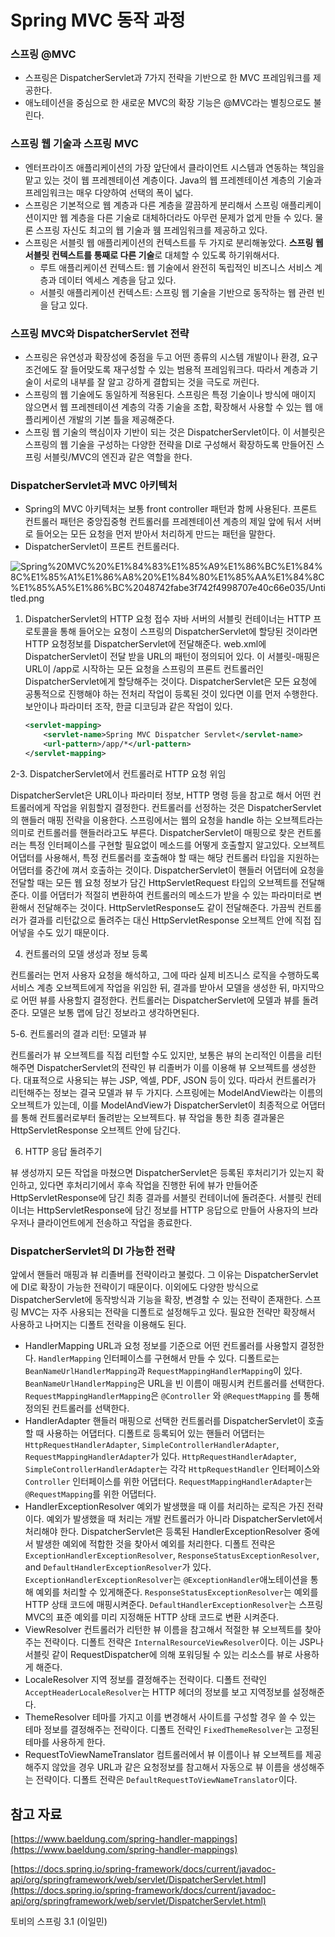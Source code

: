 # Spring MVC 동작 과정

### 스프링 @MVC

- 스프링은 DispatcherServlet과 7가지 전략을 기반으로 한 MVC 프레임워크를 제공한다.
- 애노테이션을 중심으로 한 새로운 MVC의 확장 기능은 @MVC라는 별칭으로도 불린다.

### 스프링 웹 기술과 스프링 MVC

- 엔터프라이즈 애플리케이션의 가장 앞단에서 클라이언트 시스템과 연동하는 책임을 맡고 있는 것이 웹 프레젠테이션 계층이다. Java의 웹 프레젠테이션 계층의 기술과 프레임워크는 매우 다양하여 선택의 폭이 넓다.
- 스프링은 기본적으로 웹 계층과 다른 계층을 깔끔하게 분리해서 스프링 애플리케이션이지만 웹 계층을 다른 기술로 대체하더라도 아무런 문제가 없게 만들 수 있다. 물론 스프링 자신도 최고의 웹 기술과 웸 프레임워크를 제공하고 있다.
- 스프링은 서블릿 웹 애플리케이션의 컨텍스트를 두 가지로 분리해놓았다. **스프링 웹 서블릿 컨텍스트를 통째로 다른 기술**로 대체할 수 있도록 하기위해서다.
    - 루트 애플리케이션 컨텍스트: 웹 기술에서 완전히 독립적인 비즈니스 서비스 계층과 데이터 엑세스 계층을 담고 있다.
    - 서블릿 애플리케이션 컨텍스트: 스프링 웹 기술을 기반으로 동작하는 웹 관련 빈을 담고 있다.

### 스프링 MVC와 DispatcherServlet 전략

- 스프링은 유연성과 확장성에 중점을 두고 어떤 종류의 시스템 개발이나 환경, 요구조건에도 잘 들어맞도록 재구성할 수 있는 범용적 프레임워크다. 따라서 계층과 기술이 서로의 내부를 잘 알고 강하게 결합되는 것을 극도로 꺼린다.
- 스프링의 웹 기술에도 동일하게 적용된다. 스프링은 특정 기술이나 방식에 매이지 않으면서 웹 프레젠테이션 계층의 각종 기술을 조합, 확장해서 사용할 수 있는 웹 애플리케이션 개발의 기본 틀을 제공해준다.
- 스프링 웹 기술의 핵심이자 기반이 되는 것은 DispatcherServlet이다. 이 서블릿은 스프링의 웹 기술을 구성하는 다양한 전략을 DI로 구성해서 확장하도록 만들어진 스프링 서블릿/MVC의 엔진과 같은 역할을 한다.

### DispatcherServlet과 MVC 아키텍처

- Spring의 MVC 아키텍처는 보통 front controller 패턴과 함께 사용된다. 프론트 컨트롤러 패턴은 중앙집중형 컨트롤러를 프레젠테이션 계층의 제일 앞에 둬서 서버로 들어오는 모든 요청을 먼저 받아서 처리하게 만드는 패턴을 말한다.
- DispatcherServlet이 프론트 컨트롤러다.

![Spring%20MVC%20%E1%84%83%E1%85%A9%E1%86%BC%E1%84%8C%E1%85%A1%E1%86%A8%20%E1%84%80%E1%85%AA%E1%84%8C%E1%85%A5%E1%86%BC%2048742fabe3f742f4998707e40c66e035/Untitled.png](Spring%20MVC%20%E1%84%83%E1%85%A9%E1%86%BC%E1%84%8C%E1%85%A1%E1%86%A8%20%E1%84%80%E1%85%AA%E1%84%8C%E1%85%A5%E1%86%BC%2048742fabe3f742f4998707e40c66e035/Untitled.png)

1. DispatcherServlet의 HTTP 요청 접수
자바 서버의 서블릿 컨테이너는 HTTP 프로토콜을 통해 들어오는 요청이 스프링의 DispatcherServlet에 할당된 것이라면 HTTP 요청정보를  DispatcherServlet에 전달해준다. web.xml에 DispatcherServlet이 전달 받을 URL의 패턴이 정의되어 있다. 이 서블릿-매핑은 URL이 /app로 시작하는 모든 요청을 스프링의 프론트 컨트롤러인 DispatcherServlet에게 할당해주는 것이다.
DispatcherServlet은 모든 요청에 공통적으로 진행해야 하는 전처리 작업이 등록된 것이 있다면 이를 먼저 수행한다. 보안이나 파라미터 조작, 한글 디코딩과 같은 작업이 있다.
    
    ```xml
    <servlet-mapping>
    	<servlet-name>Spring MVC Dispatcher Servlet</servlet-name>
    	<url-pattern>/app/*</url-pattern>
    </servlet-mapping>
    ```
    

2-3. DispatcherServlet에서 컨트롤러로 HTTP 요청 위임

DispatcherServlet은 URL이나 파라미터 정보, HTTP 명령 등을 참고로 해서 어떤 컨트롤러에게 작업을 위힘할지 결정한다. 컨트롤러를 선정하는 것은 DispatcherServlet의 핸들러 매핑 전략을 이용한다. 스프링에서는 웹의 요청을 handle 하는 오브젝트라는 의미로 컨트롤러를 핸들러라고도 부른다.
DispatcherServlet이 매핑으로 찾은 컨트롤러는 특정 인터페이스를 구현할 필요없이 메소드를 어떻게 호출할지 알고있다. 오브젝트 어댑터를 사용해서, 특정 컨트롤러를 호출해야 할 때는  해당 컨트롤러 타입을 지원하는 어댑터를 중간에 껴서 호출하는 것이다.
DispatcherServlet이 핸들러 어댑터에 요청을 전달할 때는 모든 웹 요청 정보가 담긴 HttpServletRequest 타입의 오브젝트를 전달해준다. 이를 어댑터가 적절히 변환하여 컨트롤러의 메소드가 받을 수 있는 파라미터로 변환해서 전달해주는 것이다. HttpServletResponse도 같이 전달해준다. 가끔씩 컨트롤러가 결과를 리턴값으로 돌려주는 대신 HttpServletResponse 오브젝트 안에 직접 집어넣을 수도 있기 때문이다.

4. 컨트롤러의 모델 생성과 정보 등록

컨트롤러는 먼저 사용자 요청을 해석하고, 그에 따라 실제 비즈니스 로직을 수행하도록 서비스 계층 오브젝트에게 작업을 위임한 뒤, 결과를 받아서 모델을 생성한 뒤, 마지막으로 어떤 뷰를 사용할지 결정한다. 컨트롤러는 DispatcherServlet에 모델과 뷰를 돌려준다. 모델은 보통 맵에 담긴 정보라고 생각하면된다.

5-6. 컨트롤러의 결과 리턴: 모델과 뷰

컨트롤러가 뷰 오브젝트를 직접 리턴할 수도 있지만, 보통은 뷰의 논리적인 이름을 리턴해주면 DispatcherServlet의 전략인 뷰 리졸버가 이를 이용해 뷰 오브젝트를 생성한다. 대표적으로 사용되는 뷰는 JSP, 엑셀, PDF, JSON 등이 있다. 따라서 컨트롤러가 리턴해주는 정보는 결국 모델과 뷰 두 가지다. 스프링에는 ModelAndView라는 이름의 오브젝트가 있는데, 이를 ModelAndView가 DispatcherServlet이 최종적으로 어댑터를 통해 컨트롤러로부터 돌려받는 오브젝트다. 뷰 작업을 통한 최종 결과물은 HttpServletResponse 오브젝트 안에 담긴다.

6. HTTP 응답 돌려주기

뷰 생성까지 모든 작업을 마쳤으면 DispatcherServlet은 등록된 후처리기가 있는지 확인하고, 있다면 후처리기에서 후속 작업을 진행한 뒤에 뷰가 만들어준 HttpServletResponse에 담긴 최종 결과를 서블릿 컨테이너에 돌려준다. 서블릿 컨테이너는 HttpServletResponse에 담긴 정보를 HTTP 응답으로 만들어 사용자의 브라우저나 클라이언트에게 전송하고 작업을 종료한다.

### DispatcherServlet의 DI 가능한 전략

앞에서 핸들러 매핑과 뷰 리졸버를 전략이라고 불렀다. 그 이유는 DispatcherServlet에 DI로 확장이 가능한 전략이기 때문이다. 이외에도 다양한 방식으로 DispatcherServlet에 동작방식과 기능을 확장, 변경할 수 있는 전략이 존재한다. 스프링 MVC는 자주 사용되는 전략을 디폴트로 설정해두고 있다. 필요한 전략만 확장해서 사용하고 나머지는 디폴트 전략을 이용해도 된다.

- HandlerMapping
URL과 요청 정보를 기준으로 어떤 컨트롤러를 사용할지 결정한다. `HandlerMapping` 인터페이스를 구현해서 만들 수 있다. 디폴트로는 `BeanNameUrlHandlerMapping`과 `RequestMappingHandlerMapping`이 있다. `BeanNameUrlHandlerMapping`은 URL을 빈 이름이 매핑시켜 컨트롤러를 선택한다. `RequestMappingHandlerMapping`은 `@Controller` 와 `@RequestMapping` 를 통해 정의된 컨트롤러를 선택한다.
- HandlerAdapter
핸들러 매핑으로 선택한 컨트롤러를 DispatcherServlet이 호출할 때 사용하는 어댑터다. 디폴트로 등록되어 있는 핸들러 어댑터는 `HttpRequestHandlerAdapter`, `SimpleControllerHandlerAdapter`, `RequestMappingHandlerAdapter`가 있다. `HttpRequestHandlerAdapter`, `SimpleControllerHandlerAdapter`는 각각 `HttpRequestHandler` 인터페이스와 `Controller` 인터페이스를 위한 어댑터다. `RequestMappingHandlerAdapter`는 `@RequestMapping`를 위한 어댑터다.
- HandlerExceptionResolver
예외가 발생했을 때 이를 처리하는 로직은 가진 전략이다. 예외가 발생했을 때 처리는 개발 컨트롤러가 아니라 DispatcherServlet에서 처리해야 한다. DispatcherServlet은 등록된 HandlerExceptionResolver 중에서 발생한 예외에 적합한 것을 찾아서 예외를 처리한다. 디폴트 전략은 `ExceptionHandlerExceptionResolver`, `ResponseStatusExceptionResolver`, and `DefaultHandlerExceptionResolver`가 있다. `ExceptionHandlerExceptionResolver`는 `@ExceptionHandler`애노테이션을 통해 예외를 처리할 수 있게해준다. `ResponseStatusExceptionResolver`는 예외를 HTTP 상태 코드에 매핑시켜준다. `DefaultHandlerExceptionResolver`는 스프링 MVC의 표준 예외를 미리 지정해둔 HTTP 상태 코드로 변환 시켜준다.
- ViewResolver
컨트롤러가 리턴한 뷰 이름을 참고해서 적절한 뷰 오브젝트를 찾아주는 전략이다. 디폴트 전략은 `InternalResourceViewResolver`이다. 이는 JSP나 서블릿 같이 RequestDispatcher에 의해 포워딩될 수 있는 리소스를 뷰로 사용하게 해준다.
- LocaleResolver
지역 정보를 결정해주는 전략이다. 디폴트 전략인 `AcceptHeaderLocaleResolver`는 HTTP 헤더의 정보를 보고 지역정보를 설정해준다.
- ThemeResolver
테마를 가지고 이를 변경해서 사이트를 구성할 경우 쓸 수 있는 테마 정보를 결정해주는 전략이다. 디폴트 전략인 `FixedThemeResolver`는 고정된 테마를 사용하게 한다.
- RequestToViewNameTranslator
컴트롤러에서 뷰 이름이나 뷰 오브젝트를 제공해주지 않았을 경우 URL과 같은 요청정보를 참고해서 자동으로 뷰 이름을 생성해주는 전략이다. 디폴트 전략은 `DefaultRequestToViewNameTranslator`이다.

## 참고 자료

[https://www.baeldung.com/spring-handler-mappings](https://www.baeldung.com/spring-handler-mappings)

[https://docs.spring.io/spring-framework/docs/current/javadoc-api/org/springframework/web/servlet/DispatcherServlet.html](https://docs.spring.io/spring-framework/docs/current/javadoc-api/org/springframework/web/servlet/DispatcherServlet.html)

토비의 스프링 3.1 (이일민)